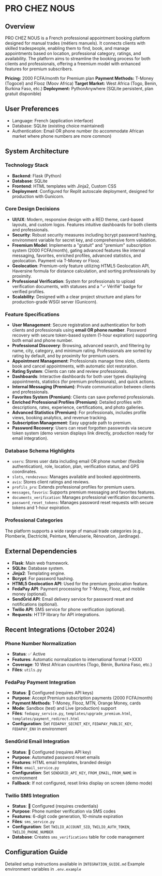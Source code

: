 # PRO CHEZ NOUS

## Overview
PRO CHEZ NOUS is a French professional appointment booking platform designed for manual trades (métiers manuels). It connects clients with skilled tradespeople, enabling them to find, book, and manage appointments based on location, professional category, ratings, and availability. The platform aims to streamline the booking process for both clients and professionals, offering a freemium model with enhanced features for premium subscribers.

**Pricing:** 2000 FCFA/month for Premium plan
**Payment Methods:** T-Money (Togocel) and Flooz (Moov Africa)
**Target Market:** West Africa (Togo, Benin, Burkina Faso, etc.)
**Deployment:** PythonAnywhere (SQLite persistent, plan gratuit disponible)

## User Preferences
- Language: French (application interface)
- Database: SQLite (existing choice maintained)
- Authentication: Email OR phone number (to accommodate African market where phone numbers are more common)

## System Architecture

### Technology Stack
- **Backend**: Flask (Python)
- **Database**: SQLite
- **Frontend**: HTML templates with Jinja2, Custom CSS
- **Deployment**: Configured for Replit autoscale deployment, designed for production with Gunicorn.

### Core Design Decisions
- **UI/UX**: Modern, responsive design with a RED theme, card-based layouts, and custom logos. Features intuitive dashboards for both clients and professionals.
- **Security**: Robust security measures including bcrypt password hashing, environment variable for secret key, and comprehensive form validation.
- **Freemium Model**: Implements a "gratuit" and "premium" subscription system (2000 FCFA/month), gating advanced features like internal messaging, favorites, enriched profiles, advanced statistics, and geolocation. Payment via T-Money or Flooz.
- **Geolocation**: Premium-only feature utilizing HTML5 Geolocation API, Haversine formula for distance calculation, and sorting professionals by proximity.
- **Professional Verification**: System for professionals to upload verification documents, with statuses and a "✓ Vérifié" badge for verified profiles.
- **Scalability**: Designed with a clear project structure and plans for production-grade WSGI server (Gunicorn).

### Feature Specifications
- **User Management**: Secure registration and authentication for both clients and professionals using **email OR phone number**. Password recovery with secure token-based system (1-hour expiration) supporting both email and phone number.
- **Professional Discovery**: Browsing, advanced search, and filtering by name, city, category, and minimum rating. Professionals are sorted by rating by default, and by proximity for premium users.
- **Appointment Management**: Professionals manage time slots, clients book and cancel appointments, with automatic slot restoration.
- **Rating System**: Clients can rate and review professionals.
- **Dashboards**: Interactive dashboards for both user types displaying appointments, statistics (for premium professionals), and quick actions.
- **Internal Messaging (Premium)**: Private communication between clients and professionals.
- **Favorites System (Premium)**: Clients can save preferred professionals.
- **Enriched Professional Profiles (Premium)**: Detailed profiles with descriptions, rates, experience, certifications, and photo galleries.
- **Advanced Statistics (Premium)**: For professionals, includes profile views, booking analytics, and revenue tracking.
- **Subscription Management**: Easy upgrade path to premium.
- **Password Recovery**: Users can reset forgotten passwords via secure token system (demo version displays link directly, production ready for email integration).

### Database Schema Highlights
- `users`: Stores user data including email OR phone number (flexible authentication), role, location, plan, verification status, and GPS coordinates.
- `slots`, `rendezvous`: Manages available and booked appointments.
- `avis`: Stores client ratings and reviews.
- `profils_pro`: Extends professional profiles for premium users.
- `messages`, `favoris`: Supports premium messaging and favorites features.
- `documents_verification`: Manages professional verification documents.
- `password_reset_tokens`: Manages password reset requests with secure tokens and 1-hour expiration.

### Professional Categories
The platform supports a wide range of manual trade categories (e.g., Plomberie, Électricité, Peinture, Menuiserie, Rénovation, Jardinage).

## External Dependencies
- **Flask**: Main web framework.
- **SQLite**: Database system.
- **Jinja2**: Templating engine.
- **Bcrypt**: For password hashing.
- **HTML5 Geolocation API**: Used for the premium geolocation feature.
- **FedaPay API**: Payment processing for T-Money, Flooz, and mobile money (optional).
- **SendGrid API**: Email delivery service for password reset and notifications (optional).
- **Twilio API**: SMS service for phone verification (optional).
- **Requests**: HTTP library for API integrations.

## Recent Integrations (October 2024)

### Phone Number Normalization
- **Status**: ✅ Active
- **Features**: Automatic normalization to international format (+XXX)
- **Coverage**: 10 West African countries (Togo, Bénin, Burkina Faso, etc.)
- **Files**: `utils.py`

### FedaPay Payment Integration
- **Status**: 🔧 Configured (requires API keys)
- **Purpose**: Accept Premium subscription payments (2000 FCFA/month)
- **Payment Methods**: T-Money, Flooz, MTN, Orange Money, cards
- **Mode**: Sandbox (test) and Live (production) support
- **Files**: `fedapay_service.py`, `templates/upgrade_premium.html`, `templates/payment_redirect.html`
- **Configuration**: Set `FEDAPAY_SECRET_KEY`, `FEDAPAY_PUBLIC_KEY`, `FEDAPAY_ENV` in environment

### SendGrid Email Integration
- **Status**: 🔧 Configured (requires API key)
- **Purpose**: Automated password reset emails
- **Features**: HTML email templates, branded design
- **Files**: `email_service.py`
- **Configuration**: Set `SENDGRID_API_KEY`, `FROM_EMAIL`, `FROM_NAME` in environment
- **Fallback**: If not configured, reset links display on screen (demo mode)

### Twilio SMS Integration
- **Status**: 🔧 Configured (requires credentials)
- **Purpose**: Phone number verification via SMS codes
- **Features**: 6-digit code generation, 10-minute expiration
- **Files**: `sms_service.py`
- **Configuration**: Set `TWILIO_ACCOUNT_SID`, `TWILIO_AUTH_TOKEN`, `TWILIO_PHONE_NUMBER`
- **Database**: Creates `sms_verifications` table for code management

## Configuration Guide
Detailed setup instructions available in `INTEGRATION_GUIDE.md`
Example environment variables in `.env.example`